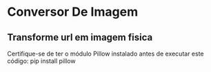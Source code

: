 # Conversor De Imagem
## Transforme url em imagem fisica 
Certifique-se de ter o módulo Pillow instalado antes de executar este código:
pip install pillow
